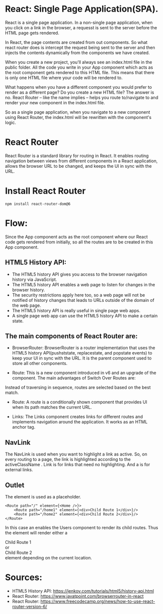 # React: Single Page Application(SPA).

React is a single page application. In a non-single page application, when you click on a link in the browser, a requesst is sent to the server before the HTML page gets rendered.

In React, the page contents are created from out components. So what react router does is intercept the request being sent to the server and then injects the contents dynamically from the components we have created.

When you create a new project, you'll always see an index.html file in the public folder. All the code you write in your App component which acts as the root component gets rendered to this HTML file. This means that there is only one HTML file where your code will be rendered to.

What happens when you have a different component you would prefer to render as a different page? Do you create a new HTML file? The answer is no. React Router – like the name implies – helps you route to/navigate to and render your new component in the index.html file.

So as a single page application, when you navigate to a new component using React Router, the index.html will be rewritten with the component's logic.

# React Router 

React Router is a standard library for routing in React. It enables routing navigation between views from different components in a React application, allows the browser URL to be changed, and keeps the UI in sync with the URL.

# Install React Router
```
npm install react-router-dom@6
```

# Flow:

Since the App component acts as the root component where our React code gets rendered from initially, so all the routes are to be created in this App component.

## HTML5 History API:

- The HTML5 history API gives you access to the browser navigation history via JavaScript. 
- The HTML5 history API enables a web page to listen for changes in the browser history. 
- The security restrictions apply here too, so a web page will not be notified of history changes that leads to URLs outside of the domain of the web page. 
- The HTML5 history API is really useful in single page web apps. 
- A single page web app can use the HTML5 history API to make a certain state.

## The main components of React Router are:

- BrowserRouter: BrowserRouter is a router implementation that uses the HTML5 history API(pushststate, replacestate, and popstate events) to keep your UI in sync with the URL. It is the parent component used to store all other components.

- Route: This is a new component introduced in v6 and an upgrade of the component. The main advantages of Switch Over Routes are:

Instead of traversing in sequence, routes are selected based on the best match.

- Route: A route is a conditionally shown component that provides UI when its path matches the current URL.

- Links: The Links component creates links for different routes and implements navigation around the application. It works as an HTML anchor tag.

## NavLink

The NavLink is used when you want to highlight a link as active. So, on every routing to a page, the link is highlighted according to the activeClassName . Link is for links that need no highlighting. And a is for external links.

## Outlet

The <Outlet> element is used as a placeholder. 
```
<Route path="/" element={<Home />}>
    <Route path="/home1" element={<div>Child Route 1</div>}/>
    <Route path="/home2" element={<div>Child Route 2</div>}/>
</Route>
```
In this case an <Outlet>enables the Users component to render its child routes. Thus the<Outlet> element will render either a <div>Child Route 1</div> or <div>Child Route 2</div> element depending on the current location.

# Sources:

- HTML5 History API: https://jenkov.com/tutorials/html5/history-api.html
- React Router: https://www.javatpoint.com/browserrouter-in-react
- React Router: https://www.freecodecamp.org/news/how-to-use-react-router-version-6/
